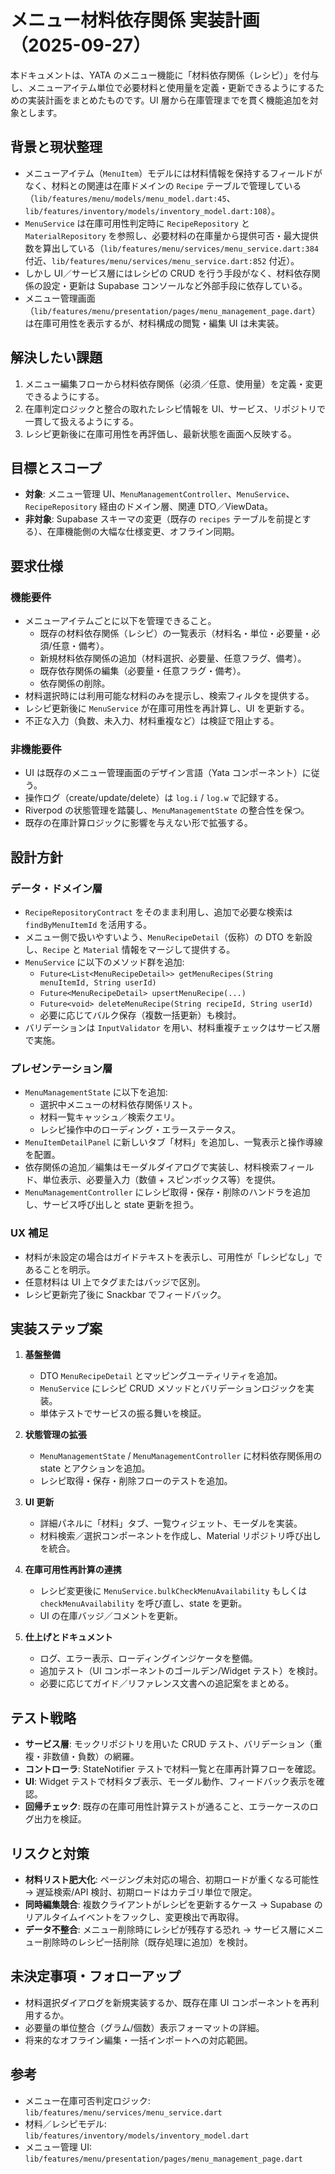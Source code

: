 # メニュー材料依存関係 実装計画（2025-09-27）

本ドキュメントは、YATA のメニュー機能に「材料依存関係（レシピ）」を付与し、メニューアイテム単位で必要材料と使用量を定義・更新できるようにするための実装計画をまとめたものです。UI 層から在庫管理までを貫く機能追加を対象とします。

## 背景と現状整理

- メニューアイテム（`MenuItem`）モデルには材料情報を保持するフィールドがなく、材料との関連は在庫ドメインの `Recipe` テーブルで管理している（`lib/features/menu/models/menu_model.dart:45`、`lib/features/inventory/models/inventory_model.dart:108`）。
- `MenuService` は在庫可用性判定時に `RecipeRepository` と `MaterialRepository` を参照し、必要材料の在庫量から提供可否・最大提供数を算出している（`lib/features/menu/services/menu_service.dart:384` 付近、`lib/features/menu/services/menu_service.dart:852` 付近）。
- しかし UI／サービス層にはレシピの CRUD を行う手段がなく、材料依存関係の設定・更新は Supabase コンソールなど外部手段に依存している。
- メニュー管理画面（`lib/features/menu/presentation/pages/menu_management_page.dart`）は在庫可用性を表示するが、材料構成の閲覧・編集 UI は未実装。

## 解決したい課題

1. メニュー編集フローから材料依存関係（必須／任意、使用量）を定義・変更できるようにする。
2. 在庫判定ロジックと整合の取れたレシピ情報を UI、サービス、リポジトリで一貫して扱えるようにする。
3. レシピ更新後に在庫可用性を再評価し、最新状態を画面へ反映する。

## 目標とスコープ

- **対象**: メニュー管理 UI、`MenuManagementController`、`MenuService`、`RecipeRepository` 経由のドメイン層、関連 DTO／ViewData。
- **非対象**: Supabase スキーマの変更（既存の `recipes` テーブルを前提とする）、在庫機能側の大幅な仕様変更、オフライン同期。

## 要求仕様

### 機能要件

- メニューアイテムごとに以下を管理できること。
  - 既存の材料依存関係（レシピ）の一覧表示（材料名・単位・必要量・必須/任意・備考）。
  - 新規材料依存関係の追加（材料選択、必要量、任意フラグ、備考）。
  - 既存依存関係の編集（必要量・任意フラグ・備考）。
  - 依存関係の削除。
- 材料選択時には利用可能な材料のみを提示し、検索フィルタを提供する。
- レシピ更新後に `MenuService` が在庫可用性を再計算し、UI を更新する。
- 不正な入力（負数、未入力、材料重複など）は検証で阻止する。

### 非機能要件

- UI は既存のメニュー管理画面のデザイン言語（Yata コンポーネント）に従う。
- 操作ログ（create/update/delete）は `log.i` / `log.w` で記録する。
- Riverpod の状態管理を踏襲し、`MenuManagementState` の整合性を保つ。
- 既存の在庫計算ロジックに影響を与えない形で拡張する。

## 設計方針

### データ・ドメイン層

- `RecipeRepositoryContract` をそのまま利用し、追加で必要な検索は `findByMenuItemId` を活用する。
- メニュー側で扱いやすいよう、`MenuRecipeDetail`（仮称）の DTO を新設し、`Recipe` と `Material` 情報をマージして提供する。
- `MenuService` に以下のメソッド群を追加:
  - `Future<List<MenuRecipeDetail>> getMenuRecipes(String menuItemId, String userId)`
  - `Future<MenuRecipeDetail> upsertMenuRecipe(...)`
  - `Future<void> deleteMenuRecipe(String recipeId, String userId)`
  - 必要に応じてバルク保存（複数一括更新）も検討。
- バリデーションは `InputValidator` を用い、材料重複チェックはサービス層で実施。

### プレゼンテーション層

- `MenuManagementState` に以下を追加:
  - 選択中メニューの材料依存関係リスト。
  - 材料一覧キャッシュ／検索クエリ。
  - レシピ操作中のローディング・エラーステータス。
- `MenuItemDetailPanel` に新しいタブ「材料」を追加し、一覧表示と操作導線を配置。
- 依存関係の追加／編集はモーダルダイアログで実装し、材料検索フィールド、単位表示、必要量入力（数値 + スピンボックス等）を提供。
- `MenuManagementController` にレシピ取得・保存・削除のハンドラを追加し、サービス呼び出しと state 更新を担う。

### UX 補足

- 材料が未設定の場合はガイドテキストを表示し、可用性が「レシピなし」であることを明示。
- 任意材料は UI 上でタグまたはバッジで区別。
- レシピ更新完了後に Snackbar でフィードバック。

## 実装ステップ案

1. **基盤整備**
   - DTO `MenuRecipeDetail` とマッピングユーティリティを追加。
   - `MenuService` にレシピ CRUD メソッドとバリデーションロジックを実装。
   - 単体テストでサービスの振る舞いを検証。

2. **状態管理の拡張**
   - `MenuManagementState` / `MenuManagementController` に材料依存関係用の state とアクションを追加。
   - レシピ取得・保存・削除フローのテストを追加。

3. **UI 更新**
   - 詳細パネルに「材料」タブ、一覧ウィジェット、モーダルを実装。
   - 材料検索／選択コンポーネントを作成し、Material リポジトリ呼び出しを統合。

4. **在庫可用性再計算の連携**
   - レシピ変更後に `MenuService.bulkCheckMenuAvailability` もしくは `checkMenuAvailability` を呼び直し、state を更新。
   - UI の在庫バッジ／コメントを更新。

5. **仕上げとドキュメント**
   - ログ、エラー表示、ローディングインジケータを整備。
   - 追加テスト（UI コンポーネントのゴールデン/Widget テスト）を検討。
   - 必要に応じてガイド／リファレンス文書への追記案をまとめる。

## テスト戦略

- **サービス層**: モックリポジトリを用いた CRUD テスト、バリデーション（重複・非数値・負数）の網羅。
- **コントローラ**: StateNotifier テストで材料一覧と在庫再計算フローを確認。
- **UI**: Widget テストで材料タブ表示、モーダル動作、フィードバック表示を確認。
- **回帰チェック**: 既存の在庫可用性計算テストが通ること、エラーケースのログ出力を検証。

## リスクと対策

- **材料リスト肥大化**: ページング未対応の場合、初期ロードが重くなる可能性 → 遅延検索/API 検討、初期ロードはカテゴリ単位で限定。
- **同時編集競合**: 複数クライアントがレシピを更新するケース → Supabase のリアルタイムイベントをフックし、変更検出で再取得。
- **データ不整合**: メニュー削除時にレシピが残存する恐れ → サービス層にメニュー削除時のレシピ一括削除（既存処理に追加）を検討。

## 未決定事項・フォローアップ

- 材料選択ダイアログを新規実装するか、既存在庫 UI コンポーネントを再利用するか。
- 必要量の単位整合（グラム/個数）表示フォーマットの詳細。
- 将来的なオフライン編集・一括インポートへの対応範囲。

## 参考

- メニュー在庫可否判定ロジック: `lib/features/menu/services/menu_service.dart`
- 材料／レシピモデル: `lib/features/inventory/models/inventory_model.dart`
- メニュー管理 UI: `lib/features/menu/presentation/pages/menu_management_page.dart`
